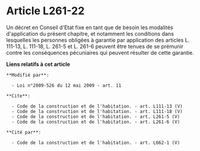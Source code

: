 # Article L261-22

Un décret en Conseil d'Etat fixe en tant que de besoin les modalités d'application du présent chapitre, et notamment les
conditions dans lesquelles les personnes obligées à garantie par application des articles L. 111-13, 
L. 111-18, L. 261-5 et L. 261-6 peuvent être tenues de se prémunir contre les conséquences pécuniaires qui peuvent résulter
de cette garantie.

**Liens relatifs à cet article**

	**Modifié par**:

	  - Loi n°2009-526 du 12 mai 2009 - art. 11

	**Cite**:

	  - Code de la construction et de l'habitation. - art. L111-13 (V)
	  - Code de la construction et de l'habitation. - art. L111-18 (V)
	  - Code de la construction et de l'habitation. - art. L261-5 (V)
	  - Code de la construction et de l'habitation. - art. L261-6 (V)

	**Cité par**:

	  - Code de la construction et de l'habitation. - art. L662-1 (V)
